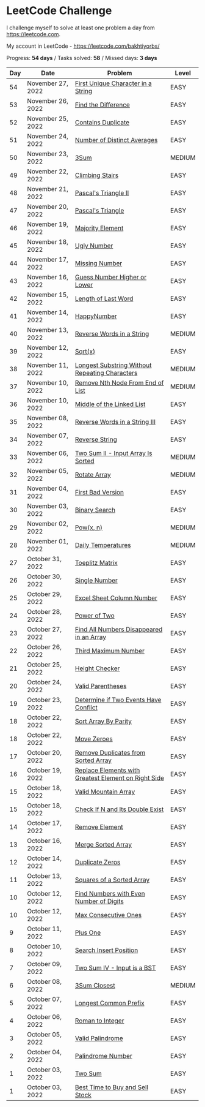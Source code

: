 # LeetCode Challenge
I challenge myself to solve at least one problem a day from https://leetcode.com. 

My account in LeetCode - https://leetcode.com/bakhtiyorbs/ 

Progress: **54 days** / Tasks solved: **58** / Missed days: **3 days**

| Day | Date              | Problem                                                                                                                                    | Level  |
|-----|-------------------|--------------------------------------------------------------------------------------------------------------------------------------------|--------|
| 54  | November 27, 2022 | [First Unique Character in a String](https://leetcode.com/problems/first-unique-character-in-a-string)                                     | EASY   |
| 53  | November 26, 2022 | [Find the Difference](https://leetcode.com/problems/find-the-difference)                                                                   | EASY   |
| 52  | November 25, 2022 | [Contains Duplicate](https://leetcode.com/problems/contains-duplicate)                                                                     | EASY   |
| 51  | November 24, 2022 | [Number of Distinct Averages](https://leetcode.com/problems/number-of-distinct-averages)                                                   | EASY   |
| 50  | November 23, 2022 | [3Sum](https://leetcode.com/problems/3sum)                                                                                                 | MEDIUM |
| 49  | November 22, 2022 | [Climbing Stairs](https://leetcode.com/problems/climbing-stairs)                                                                           | EASY   |
| 48  | November 21, 2022 | [Pascal's Triangle II](https://leetcode.com/problems/pascals-triangle-ii)                                                                  | EASY   |
| 47  | November 20, 2022 | [Pascal's Triangle](https://leetcode.com/problems/pascals-triangle)                                                                        | EASY   |
| 46  | November 19, 2022 | [Majority Element](https://leetcode.com/problems/majority-element)                                                                         | EASY   |
| 45  | November 18, 2022 | [Ugly Number](https://leetcode.com/problems/ugly-number)                                                                                   | EASY   |
| 44  | November 17, 2022 | [Missing Number](https://leetcode.com/problems/missing-number)                                                                             | EASY   |
| 43  | November 16, 2022 | [Guess Number Higher or Lower](https://leetcode.com/problems/guess-number-higher-or-lower)                                                 | EASY   |
| 42  | November 15, 2022 | [Length of Last Word](https://leetcode.com/problems/length-of-last-word)                                                                   | EASY   |
| 41  | November 14, 2022 | [HappyNumber](https://leetcode.com/problems/happy-number)                                                                                  | EASY   |
| 40  | November 13, 2022 | [Reverse Words in a String](https://leetcode.com/problems/reverse-words-in-a-string)                                                       | MEDIUM |
| 39  | November 12, 2022 | [Sqrt(x)](https://leetcode.com/problems/sqrtx)                                                                                             | EASY   |
| 38  | November 11, 2022 | [Longest Substring Without Repeating Characters](https://leetcode.com/problems/longest-substring-without-repeating-characters)             | MEDIUM |
| 37  | November 10, 2022 | [Remove Nth Node From End of List](https://leetcode.com/problems/remove-nth-node-from-end-of-list)                                         | MEDIUM |
| 36  | November 10, 2022 | [Middle of the Linked List](https://leetcode.com/problems/middle-of-the-linked-list)                                                       | EASY   |
| 35  | November 08, 2022 | [Reverse Words in a String III](https://leetcode.com/problems/reverse-words-in-a-string-iii)                                               | EASY   |
| 34  | November 07, 2022 | [Reverse String](https://leetcode.com/problems/reverse-string)                                                                             | EASY   |
| 33  | November 06, 2022 | [Two Sum II - Input Array Is Sorted](https://leetcode.com/problems/two-sum-ii-input-array-is-sorted)                                       | MEDIUM |
| 32  | November 05, 2022 | [Rotate Array](https://leetcode.com/problems/rotate-array)                                                                                 | MEDIUM |
| 31  | November 04, 2022 | [First Bad Version](https://leetcode.com/problems/first-bad-version)                                                                       | EASY   |
| 30  | November 03, 2022 | [Binary Search](https://leetcode.com/problems/binary-search)                                                                               | EASY   |
| 29  | November 02, 2022 | [Pow(x, n)](https://leetcode.com/problems/powx-n)                                                                                          | MEDIUM |
| 28  | November 01, 2022 | [Daily Temperatures](https://leetcode.com/problems/daily-temperatures)                                                                     | MEDIUM |
| 27  | October 31, 2022  | [Toeplitz Matrix](https://leetcode.com/problems/toeplitz-matrix)                                                                           | EASY   |
| 26  | October 30, 2022  | [Single Number](https://leetcode.com/problems/single-number)                                                                               | EASY   |
| 25  | October 29, 2022  | [Excel Sheet Column Number](https://leetcode.com/problems/excel-sheet-column-number)                                                       | EASY   |
| 24  | October 28, 2022  | [Power of Two](https://leetcode.com/problems/power-of-two)                                                                                 | EASY   |
| 23  | October 27, 2022  | [Find All Numbers Disappeared in an Array](https://leetcode.com/problems/find-all-numbers-disappeared-in-an-array)                         | EASY   |
| 22  | October 26, 2022  | [Third Maximum Number](https://leetcode.com/problems/third-maximum-number)                                                                 | EASY   |
| 21  | October 25, 2022  | [Height Checker](https://leetcode.com/problems/height-checker)                                                                             | EASY   |
| 20  | October 24, 2022  | [Valid Parentheses](https://leetcode.com/problems/valid-parentheses)                                                                       | EASY   |
| 19  | October 23, 2022  | [Determine if Two Events Have Conflict](https://leetcode.com/contest/weekly-contest-316/problems/determine-if-two-events-have-conflict)    | EASY   |
| 18  | October 22, 2022  | [Sort Array By Parity](https://leetcode.com/problems/sort-array-by-parity)                                                                 | EASY   |
| 18  | October 22, 2022  | [Move Zeroes](https://leetcode.com/problems/move-zeroes)                                                                                   | EASY   |
| 17  | October 20, 2022  | [Remove Duplicates from Sorted Array](https://leetcode.com/problems/remove-duplicates-from-sorted-array)                                   | EASY   |
| 16  | October 19, 2022  | [Replace Elements with Greatest Element on Right Side](https://leetcode.com/problems/replace-elements-with-greatest-element-on-right-side) | EASY   |
| 15  | October 18, 2022  | [Valid Mountain Array](https://leetcode.com/problems/valid-mountain-array)                                                                 | EASY   |
| 15  | October 18, 2022  | [Check If N and Its Double Exist](https://leetcode.com/problems/check-if-n-and-its-double-exist)                                           | EASY   |
| 14  | October 17, 2022  | [Remove Element](https://leetcode.com/problems/remove-element)                                                                             | EASY   |
| 13  | October 16, 2022  | [Merge Sorted Array](https://leetcode.com/problems/merge-sorted-array)                                                                     | EASY   |
| 12  | October 14, 2022  | [Duplicate Zeros](https://leetcode.com/problems/duplicate-zeros)                                                                           | EASY   |
| 11  | October 13, 2022  | [Squares of a Sorted Array](https://leetcode.com/problems/squares-of-a-sorted-array)                                                       | EASY   |
| 10  | October 12, 2022  | [Find Numbers with Even Number of Digits](https://leetcode.com/problems/find-numbers-with-even-number-of-digits)                           | EASY   |
| 10  | October 12, 2022  | [Max Consecutive Ones](https://leetcode.com/problems/max-consecutive-ones)                                                                 | EASY   |
| 9   | October 11, 2022  | [Plus One](https://leetcode.com/problems/plus-one)                                                                                         | EASY   |
| 8   | October 10, 2022  | [Search Insert Position](https://leetcode.com/problems/search-insert-position)                                                             | EASY   |
| 7   | October 09, 2022  | [Two Sum IV - Input is a BST](https://leetcode.com/problems/two-sum-iv-input-is-a-bst)                                                     | EASY   |
| 6   | October 08, 2022  | [3Sum Closest](https://leetcode.com/problems/3sum-closest)                                                                                 | MEDIUM |
| 5   | October 07, 2022  | [Longest Common Prefix](https://leetcode.com/problems/longest-common-prefix)                                                               | EASY   |
| 4   | October 06, 2022  | [Roman to Integer](https://leetcode.com/problems/roman-to-integer)                                                                         | EASY   |
| 3   | October 05, 2022  | [Valid Palindrome](https://leetcode.com/problems/valid-palindrome)                                                                         | EASY   |
| 2   | October 04, 2022  | [Palindrome Number](https://leetcode.com/problems/palindrome-number)                                                                       | EASY   |
| 1   | October 03, 2022  | [Two Sum](https://leetcode.com/problems/two-sum)                                                                                           | EASY   |
| 1   | October 03, 2022  | [Best Time to Buy and Sell Stock](https://leetcode.com/problems/best-time-to-buy-and-sell-stock)                                           | EASY   |
